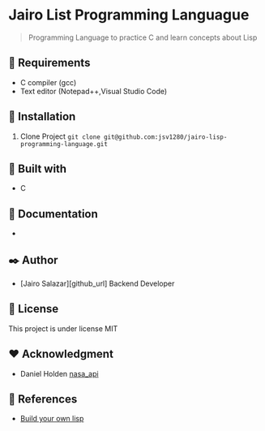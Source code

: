 # Jairo List Programming Languague
> Programming Language to practice C and learn concepts about Lisp

## :loudspeaker: Requirements
- C compiler (gcc)
- Text editor (Notepad++,Visual Studio Code)

## :hammer: Installation
1. Clone Project `git clone git@github.com:jsv1280/jairo-lisp-programming-language.git`


## :wrench: Built with
- C

## :microscope: Documentation
-


## :black_nib: Author
-  [Jairo Salazar][github_url] Backend Developer

## :bookmark_tabs: License
This project is under license MIT

## :heart: Acknowledgment
- Daniel Holden [nasa_api]

## :telescope: References
- [Build your own lisp][nasa_api]	

[nasa_api]: http://buildyourownlisp.com/
[orange_duck]: https://github.com/orangeduck
